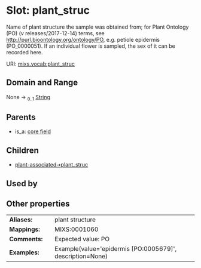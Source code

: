 
# Slot: plant_struc


Name of plant structure the sample was obtained from; for Plant Ontology (PO) (v releases/2017-12-14) terms, see http://purl.bioontology.org/ontology/PO, e.g. petiole epidermis (PO_0000051). If an individual flower is sampled, the sex of it can be recorded here.

URI: [mixs.vocab:plant_struc](https://w3id.org/mixs/vocab/plant_struc)


## Domain and Range

None &#8594;  <sub>0..1</sub> [String](types/String.md)

## Parents

 *  is_a: [core field](core_field.md)

## Children

 *  [plant-associated➞plant_struc](plant_associated_plant_struc.md)

## Used by


## Other properties

|  |  |  |
| --- | --- | --- |
| **Aliases:** | | plant structure |
| **Mappings:** | | MIXS:0001060 |
| **Comments:** | | Expected value: PO |
| **Examples:** | | Example(value='epidermis [PO:0005679]', description=None) |

